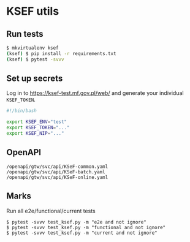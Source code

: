 # KSEF utils

## Run tests

```Bash
$ mkvirtualenv ksef
(ksef) $ pip install -r requirements.txt
(ksef) $ pytest -svvv
```

## Set up secrets

Log in to https://ksef-test.mf.gov.pl/web/ and generate your individual `KSEF_TOKEN`.

```Bash
#!/bin/bash

export KSEF_ENV="test"
export KSEF_TOKEN="..."
export KSEF_NIP="..."
```

## OpenAPI

```
/openapi/gtw/svc/api/KSeF-common.yaml
/openapi/gtw/svc/api/KSeF-batch.yaml
/openapi/gtw/svc/api/KSeF-online.yaml
```

## Marks

Run all e2e/functional/current tests
```
$ pytest -svvv test_ksef.py -m "e2e and not ignore"
$ pytest -svvv test_ksef.py -m "functional and not ignore"
$ pytest -svvv test_ksef.py -m "current and not ignore"
```

